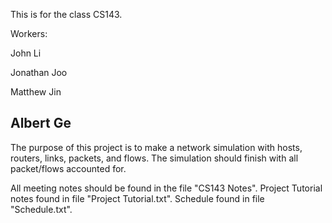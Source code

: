 This is for the class CS143.

Workers:

John Li

Jonathan Joo

Matthew Jin

Albert Ge
--------------------------------------------------
The purpose of this project is to make a network simulation with hosts, routers, links, packets, and flows. The simulation should finish with all packet/flows accounted for.

All meeting notes should be found in the file "CS143 Notes".
Project Tutorial notes found in file "Project Tutorial.txt".
Schedule found in file "Schedule.txt".
